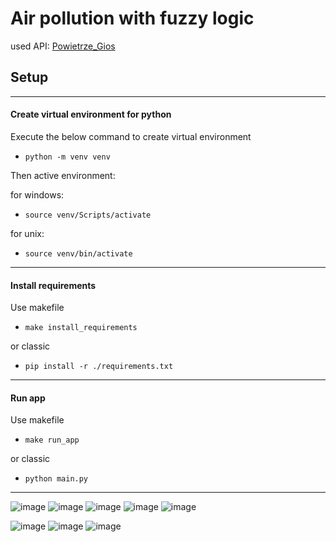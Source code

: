 # Air pollution with fuzzy logic

used API: [Powietrze_Gios](https://powietrze.gios.gov.pl/pjp/current#)

## Setup

-----------------------------------------------------------------
#### Create virtual environment for python
Execute the below command to create virtual environment
- ``` python -m venv venv ```

Then active environment:

for windows:
- ```source venv/Scripts/activate```

for unix:
- ```source venv/bin/activate```
-----------------------------------------------------------------
#### Install requirements
Use makefile
- ```make install_requirements```

or classic
- ```pip install -r ./requirements.txt```
-----------------------------------------------------------------
#### Run app
Use makefile
- ```make run_app```

or classic
- ```python main.py```

-----------------------------------------------------------------

![image](https://github.com/s23047-jz/NAI/assets/73025973/ee3fce27-1894-43a0-ac3b-57a209767065)
![image](https://github.com/s23047-jz/NAI/assets/73025973/57e845ae-1f99-47ff-8e3e-65cf09dabd25)
![image](https://github.com/s23047-jz/NAI/assets/73025973/f4d38598-9d0f-434d-8e05-005afaa3bc6f)
![image](https://github.com/s23047-jz/NAI/assets/73025973/bdbb4ee6-6dbc-401c-ab30-2902972bd4c6)
![image](https://github.com/s23047-jz/NAI/assets/73025973/d0e3105c-0019-4e09-8883-bee3a8e6f9d9)

![image](https://github.com/s23047-jz/NAI/assets/76398414/54088bb4-4023-4a26-98f6-fb9720ff55f5)
![image](https://github.com/s23047-jz/NAI/assets/76398414/fb51eb57-85da-4c95-963d-00913a8c04d1)
![image](https://github.com/s23047-jz/NAI/assets/76398414/53cdf753-e901-4fd2-a21d-01878c48e1f3)

